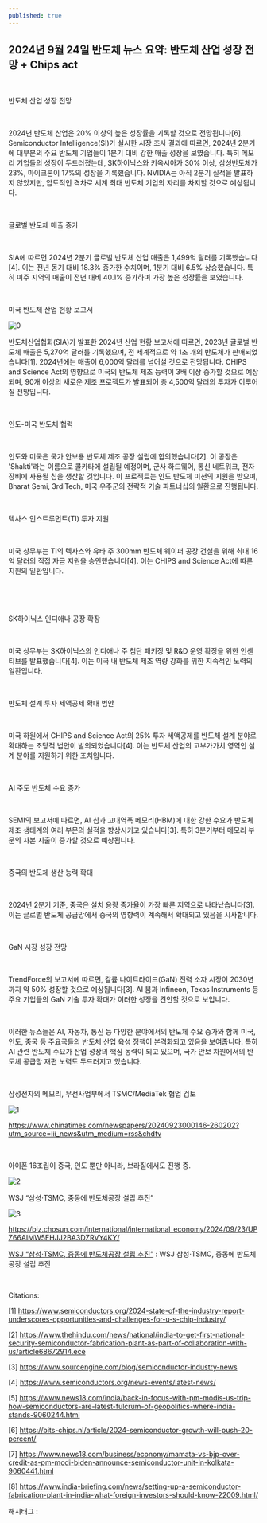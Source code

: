 ```yaml
---
published: true
---
```

## 2024년 9월 24일 반도체 뉴스 요약: 반도체 산업 성장 전망 + Chips act

​

반도체 산업 성장 전망

​

2024년 반도체 산업은 20% 이상의 높은 성장률을 기록할 것으로 전망됩니다[6]. Semiconductor Intelligence(SI)가 실시한 시장 조사 결과에 따르면, 2024년 2분기에 대부분의 주요 반도체 기업들이 1분기 대비 강한 매출 성장을 보였습니다. 특히 메모리 기업들의 성장이 두드러졌는데, SK하이닉스와 키옥시아가 30% 이상, 삼성반도체가 23%, 마이크론이 17%의 성장을 기록했습니다. NVIDIA는 아직 2분기 실적을 발표하지 않았지만, 압도적인 격차로 세계 최대 반도체 기업의 자리를 차지할 것으로 예상됩니다.

​

글로벌 반도체 매출 증가

​

SIA에 따르면 2024년 2분기 글로벌 반도체 산업 매출은 1,499억 달러를 기록했습니다[4]. 이는 전년 동기 대비 18.3% 증가한 수치이며, 1분기 대비 6.5% 상승했습니다. 특히 미주 지역의 매출이 전년 대비 40.1% 증가하며 가장 높은 성장률을 보였습니다.

​

미국 반도체 산업 현황 보고서

![0](/asset/img/223593976127/0.png)

반도체산업협회(SIA)가 발표한 2024년 산업 현황 보고서에 따르면, 2023년 글로벌 반도체 매출은 5,270억 달러를 기록했으며, 전 세계적으로 약 1조 개의 반도체가 판매되었습니다[1]. 2024년에는 매출이 6,000억 달러를 넘어설 것으로 전망됩니다. CHIPS and Science Act의 영향으로 미국의 반도체 제조 능력이 3배 이상 증가할 것으로 예상되며, 90개 이상의 새로운 제조 프로젝트가 발표되어 총 4,500억 달러의 투자가 이루어질 전망입니다.

​

인도-미국 반도체 협력

​

인도와 미국은 국가 안보용 반도체 제조 공장 설립에 합의했습니다[2]. 이 공장은 'Shakti'라는 이름으로 콜카타에 설립될 예정이며, 군사 하드웨어, 통신 네트워크, 전자 장비에 사용될 칩을 생산할 것입니다. 이 프로젝트는 인도 반도체 미션의 지원을 받으며, Bharat Semi, 3rdiTech, 미국 우주군의 전략적 기술 파트너십의 일환으로 진행됩니다.

​

텍사스 인스트루먼트(TI) 투자 지원

​

미국 상무부는 TI의 텍사스와 유타 주 300mm 반도체 웨이퍼 공장 건설을 위해 최대 16억 달러의 직접 자금 지원을 승인했습니다[4]. 이는 CHIPS and Science Act에 따른 지원의 일환입니다.

​

​

SK하이닉스 인디애나 공장 확장

​

미국 상무부는 SK하이닉스의 인디애나 주 첨단 패키징 및 R&D 운영 확장을 위한 인센티브를 발표했습니다[4]. 이는 미국 내 반도체 제조 역량 강화를 위한 지속적인 노력의 일환입니다.

​

반도체 설계 투자 세액공제 확대 법안

​

미국 하원에서 CHIPS and Science Act의 25% 투자 세액공제를 반도체 설계 분야로 확대하는 초당적 법안이 발의되었습니다[4]. 이는 반도체 산업의 고부가가치 영역인 설계 분야를 지원하기 위한 조치입니다.

​

AI 주도 반도체 수요 증가

​

SEMI의 보고서에 따르면, AI 칩과 고대역폭 메모리(HBM)에 대한 강한 수요가 반도체 제조 생태계의 여러 부문의 실적을 향상시키고 있습니다[3]. 특히 3분기부터 메모리 부문의 자본 지출이 증가할 것으로 예상됩니다.

​

중국의 반도체 생산 능력 확대

​

2024년 2분기 기준, 중국은 설치 용량 증가율이 가장 빠른 지역으로 나타났습니다[3]. 이는 글로벌 반도체 공급망에서 중국의 영향력이 계속해서 확대되고 있음을 시사합니다.

​

GaN 시장 성장 전망

​

TrendForce의 보고서에 따르면, 갈륨 나이트라이드(GaN) 전력 소자 시장이 2030년까지 약 50% 성장할 것으로 예상됩니다[3]. AI 붐과 Infineon, Texas Instruments 등 주요 기업들의 GaN 기술 투자 확대가 이러한 성장을 견인할 것으로 보입니다.

​

이러한 뉴스들은 AI, 자동차, 통신 등 다양한 분야에서의 반도체 수요 증가와 함께 미국, 인도, 중국 등 주요국들의 반도체 산업 육성 정책이 본격화되고 있음을 보여줍니다. 특히 AI 관련 반도체 수요가 산업 성장의 핵심 동력이 되고 있으며, 국가 안보 차원에서의 반도체 공급망 재편 노력도 두드러지고 있습니다.

​

삼성전자의 메모리, 무선사업부에서 TSMC/MediaTek 협업 검토

![1](/asset/img/223593976127/1.png)

https://www.chinatimes.com/newspapers/20240923000146-260202?utm_source=iii_news&utm_medium=rss&chdtv

​

아이폰 16조립이 중국, 인도 뿐만 아니라, 브라질에서도 진행 중.

![2](/asset/img/223593976127/2.png)

WSJ “삼성·TSMC, 중동에 반도체공장 설립 추진”

![3](/asset/img/223593976127/3.png)

https://biz.chosun.com/international/international_economy/2024/09/23/UPZ66AIMW5EHJJ2BA3DZRVY4KY/

[WSJ “삼성·TSMC, 중동에 반도체공장 설립 추진”](https://biz.chosun.com/international/international_economy/2024/09/23/UPZ66AIMW5EHJJ2BA3DZRVY4KY/) : WSJ 삼성·TSMC, 중동에 반도체공장 설립 추진

​

Citations:

[1] https://www.semiconductors.org/2024-state-of-the-industry-report-underscores-opportunities-and-challenges-for-u-s-chip-industry/

[2] https://www.thehindu.com/news/national/india-to-get-first-national-security-semiconductor-fabrication-plant-as-part-of-collaboration-with-us/article68672914.ece

[3] https://www.sourcengine.com/blog/semiconductor-industry-news

[4] https://www.semiconductors.org/news-events/latest-news/

[5] https://www.news18.com/india/back-in-focus-with-pm-modis-us-trip-how-semiconductors-are-latest-fulcrum-of-geopolitics-where-india-stands-9060244.html

[6] https://bits-chips.nl/article/2024-semiconductor-growth-will-push-20-percent/

[7] https://www.news18.com/business/economy/mamata-vs-bjp-over-credit-as-pm-modi-biden-announce-semiconductor-unit-in-kolkata-9060441.html

[8] https://www.india-briefing.com/news/setting-up-a-semiconductor-fabrication-plant-in-india-what-foreign-investors-should-know-22009.html/

 해시태그 : 